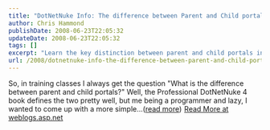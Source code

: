 ```yaml
---
title: "DotNetNuke Info: The difference between Parent and Child portals"
author: Chris Hammond
publishDate: 2008-06-23T22:05:32
updateDate: 2008-06-23T22:05:32
tags: []
excerpt: "Learn the key distinction between parent and child portals in DotNetNuke. Simplified explanation for programmers. Read more at weblogs.asp.net."
url: /2008/dotnetnuke-info-the-difference-between-parent-and-child-portals  # Use the generated URL with year
---
```

So, in training classes I always get the question "What is the difference between parent and child portals?" Well, the Professional DotNetNuke 4 book defines the two pretty well, but me being a programmer and lazy, I wanted to come up with a more simple...(<a href="https://weblogs.asp.net/christoc/archive/2008/06/23/dotnetnuke-info-the-difference-between-parent-and-child-portals.aspx">read more</a>)<img src="https://weblogs.asp.net/aggbug.aspx?PostID=6313199" width="1" height="1"> <a href="https://weblogs.asp.net/christoc/archive/2008/06/23/dotnetnuke-info-the-difference-between-parent-and-child-portals.aspx">Read More at weblogs.asp.net</a>

